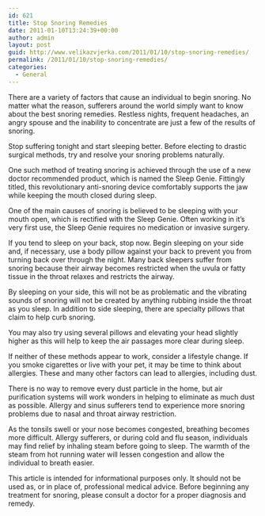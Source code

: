 ```yaml
---
id: 621
title: Stop Snoring Remedies
date: 2011-01-10T13:24:39+00:00
author: admin
layout: post
guid: http://www.velikazvjerka.com/2011/01/10/stop-snoring-remedies/
permalink: /2011/01/10/stop-snoring-remedies/
categories:
  - General
---
```

There are a variety of factors that cause an individual to begin snoring. No matter what the reason, sufferers around the world simply want to know about the best snoring remedies. Restless nights, frequent headaches, an angry spouse and the inability to concentrate are just a few of the results of snoring. 

Stop suffering tonight and start sleeping better. Before electing to drastic surgical methods, try and resolve your snoring problems naturally.

One such method of treating snoring is achieved through the use of a new doctor recommended product, which is named the Sleep Genie. Fittingly titled, this revolutionary anti-snoring device comfortably supports the jaw while keeping the mouth closed during sleep. 

One of the main causes of snoring is believed to be sleeping with your mouth open, which is rectified with the Sleep Genie. Often working in it’s very first use, the Sleep Genie requires no medication or invasive surgery.

If you tend to sleep on your back, stop now. Begin sleeping on your side and, if necessary, use a body pillow against your back to prevent you from turning back over through the night. Many back sleepers suffer from snoring because their airway becomes restricted when the uvula or fatty tissue in the throat relaxes and restricts the airway. 

By sleeping on your side, this will not be as problematic and the vibrating sounds of snoring will not be created by anything rubbing inside the throat as you sleep. In addition to side sleeping, there are specialty pillows that claim to help curb snoring. 

You may also try using several pillows and elevating your head slightly higher as this will help to keep the air passages more clear during sleep.

If neither of these methods appear to work, consider a lifestyle change. If you smoke cigarettes or live with your pet, it may be time to think about allergies. These and many other factors can lead to allergies, including dust. 

There is no way to remove every dust particle in the home, but air purification systems will work wonders in helping to eliminate as much dust as possible. Allergy and sinus sufferers tend to experience more snoring problems due to nasal and throat airway restriction. 

As the tonsils swell or your nose becomes congested, breathing becomes more difficult. Allergy sufferers, or during cold and flu season, individuals may find relief by inhaling steam before going to sleep. The warmth of the steam from hot running water will lessen congestion and allow the individual to breath easier.

This article is intended for informational purposes only. It should not be used as, or in place of, professional medical advice. Before beginning any treatment for snoring, please consult a doctor for a proper diagnosis and remedy.